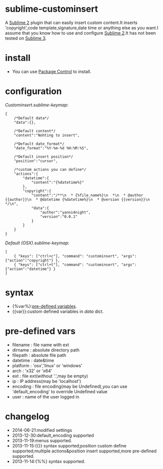 sublime-custominsert
====================

A [Sublime 2](http://www.sublimetext.com/2) plugin that can easily insert custom content.It inserts 'copyright',code template,signature,date time or anything else as you want.I assume that you know how to use and configure [Sublime 2](http://www.sublimetext.com/2).It has not been tested on [Sublime 3](http://www.sublimetext.com/3).


install
===========

 - You can use [Package Control](https://sublime.wbond.net) to install.

configuration
===========
_Custominsert.sublime-keymap:_

    {	
    	/*Default data*/
        "data":{},
        
        /*Default content*/
        "content":"Nohting to insert",
        
        /*Default date_format*/
        "date_format":"%Y-%m-%d %H:%M:%S",
        
        /*Default insert position*/
        "position":"cursor",
        
        /*custom actions you can define*/
        "actions":{
        	"datetime":{
        		"content":"{%datetime%}"
        	},
        	"copyright":{
        		"content":"/**\n  * {%file_name%}\n  *\n  * @author {{author}}\n  * @datetime {%datetime%}\n  * @version {{version}}\n  */\n",
        		"data":{
        			"author":"yanni4night",
        			"version":"0.0.1"
        		}
        	}
        }
    }
    
_Default (OSX).sublime-keymap:_

	[
		{ "keys": ["ctrl+c"], "command": "custominsert", "args": {"action":"copyright"} },
		{ "keys": ["ctrl+t"], "command": "custominsert", "args": {"action":"datetime"} }
	]
	
syntax
===========
 - {%var%}:[pre-defined variables](#pre-defined-vars).
 - {{var}}:custom defined variables in _data_ dict.
 
pre-defined vars
===========
 - filename : file name with ext
 - dirname : absolute directory path
 - filepath : absolute file path
 - datetime : date&time
 - platform : 'osx','linux' or 'windows'
 - arch : 'x32' or 'x64'
 - ext : file ext(without '.',may be empty)
 - ip : IP address(may be 'localhost')
 - encoding : file encoding(may be Undefined),you can use 'default_encoding' to override Undefined value
 - user : name of the user logged in
 
changelog
===========
 - 2014-06-21:modified settings
 - 2013-12-30:default_encoding supported
 - 2013-11-19:menus supported.
 - 2013-11-15:{{}} syntax supported;position custom define supported;multiple actions&position insert supported,more pre-defined supported.
 - 2013-11-14:{%%} syntax supported.

